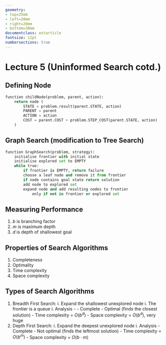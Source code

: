 ```yaml
---
geometry:
- top=25mm
- left=20mm
- right=20mm
- bottom=30mm
documentclass: extarticle
fontsize: 12pt
numbersections: true
---
```


# Lecture 5 (Uninformed Search cotd.)

## Defining Node
```py
function childNode(problem, parent, action):
    return node (
        STATE = problem.result(parent.STATE, action)
        PARENT = parent
        ACTION = action
        COST = parent.COST + problem.STEP_COST(parent.STATE, action)
    )
```

## Graph Search (modification to Tree Search)
```py
function GraphSearch(problem, strategy):
    initialise frontier with initial state
    initialise explored set to EMPTY
    while true:
        if frontier is EMPTY, return failure
        choose a leaf node and remove it from frontier
        if node contains goal state return solution
        add node to explored set
        expand node and add resulting nodes to frontier
            only if not in frontier or explored set
```

## Measuring Performance
1. $b$ is branching factor
2. $m$ is maximum depth
3. $d$ is depth of shallowest goal

## Properties of Search Algorithms
1. Completeness
2. Optimality
3. Time complexity
4. Space complexity

## Types of Search Algorithms
1. Breadth First Search:
    i. Expand the shallowest unexplored node
    i. The frontier is a queue
    i. Analysis -
        - Complete
        - Optimal (finds the closest solution)
        - Time complexity = $O(b^d)$
        - Space complexity = $O(b^d)$, very huge
2. Depth First Search:
    i. Expand the deepest unexplored node
    i. Analysis
        - Complete
        - Not optimal (finds the leftmost solution)
        - Time complexity = $O(b^m)$
        - Space complexity = $O(b \cdot m)$

